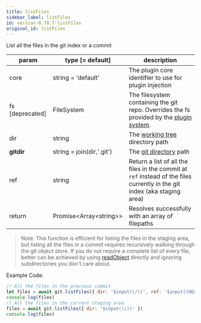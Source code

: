 ```yaml
---
title: listFiles
sidebar_label: listFiles
id: version-0.70.7-listFiles
original_id: listFiles
---
```


List all the files in the git index or a commit

| param           | type [= default]           | description                                                                                                              |
| --------------- | -------------------------- | ------------------------------------------------------------------------------------------------------------------------ |
| core            | string = 'default'         | The plugin core identifier to use for plugin injection                                                                   |
| fs [deprecated] | FileSystem                 | The filesystem containing the git repo. Overrides the fs provided by the [plugin system](./plugin_fs.md).                |
| dir             | string                     | The [working tree](dir-vs-gitdir.md) directory path                                                                      |
| **gitdir**      | string = join(dir,'.git')  | The [git directory](dir-vs-gitdir.md) path                                                                               |
| ref             | string                     | Return a list of all the files in the commit at `ref` instead of the files currently in the git index (aka staging area) |
| return          | Promise\<Array\<string\>\> | Resolves successfully with an array of filepaths                                                                         |

> Note: This function is efficient for listing the files in the staging area, but listing all the files in a commit requires recursively walking through the git object store.
> If you do not require a complete list of every file, better can be achieved by using [readObject](./readObject.html) directly and ignoring subdirectories you don't care about.

Example Code:

```js live
// All the files in the previous commit
let files = await git.listFiles({ dir: '$input((/))', ref: '$input((HEAD))' })
console.log(files)
// All the files in the current staging area
files = await git.listFiles({ dir: '$input((/))' })
console.log(files)
```

<script>
(function rewriteEditLink() {
  const el = document.querySelector('a.edit-page-link.button');
  if (el) {
    el.href = 'https://github.com/isomorphic-git/isomorphic-git/edit/main/src/commands/listFiles.js';
  }
})();
</script>